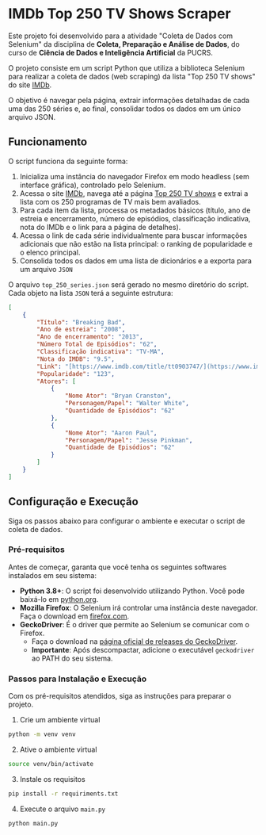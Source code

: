# IMDb Top 250 TV Shows Scraper

Este projeto foi desenvolvido para a atividade "Coleta de Dados com Selenium" da disciplina de **Coleta, Preparação e Análise de Dados**, do curso de **Ciência de Dados e Inteligência Artificial** da PUCRS.

O projeto consiste em um script Python que utiliza a biblioteca Selenium para realizar a coleta de dados (web scraping) da lista "Top 250 TV shows" do site [IMDb](https://www.imdb.com/).

O objetivo é navegar pela página, extrair informações detalhadas de cada uma das 250 séries e, ao final, consolidar todos os dados em um único arquivo JSON.

## Funcionamento

O script funciona da seguinte forma:

1. Inicializa uma instância do navegador Firefox em modo headless (sem interface gráfica), controlado pelo Selenium.
2. Acessa o site [IMDb](https://www.imdb.com/), navega até a página [Top 250 TV shows](https://www.imdb.com/chart/toptv/?ref_=hm_nv_menu) e extrai a lista com os 250 programas de TV mais bem avaliados.
3. Para cada item da lista, processa os metadados básicos (título, ano de estreia e encerramento, número de episódios, classificação indicativa, nota do IMDb e o link para a página de detalhes).
4. Acessa o link de cada série individualmente para buscar informações adicionais que não estão na lista principal: o ranking de popularidade e o elenco principal.
5. Consolida todos os dados em uma lista de dicionários e a exporta para um arquivo `JSON`

O arquivo `top_250_series.json` será gerado no mesmo diretório do script. Cada objeto na lista `JSON` terá a seguinte estrutura:

```json
[
    {
        "Título": "Breaking Bad",
        "Ano de estreia": "2008",
        "Ano de encerramento": "2013",
        "Número Total de Episódios": "62",
        "Classificação indicativa": "TV-MA",
        "Nota do IMDB": "9.5",
        "Link": "[https://www.imdb.com/title/tt0903747/](https://www.imdb.com/title/tt0903747/)",
        "Popularidade": "123",
        "Atores": [
            {
                "Nome Ator": "Bryan Cranston",
                "Personagem/Papel": "Walter White",
                "Quantidade de Episódios": "62"
            },
            {
                "Nome Ator": "Aaron Paul",
                "Personagem/Papel": "Jesse Pinkman",
                "Quantidade de Episódios": "62"
            }
        ]
    }
]
```

## Configuração e Execução

Siga os passos abaixo para configurar o ambiente e executar o script de coleta de dados.

### Pré-requisitos

Antes de começar, garanta que você tenha os seguintes softwares instalados em seu sistema:

-   **Python 3.8+**: O script foi desenvolvido utilizando Python. Você pode baixá-lo em [python.org](https://www.python.org/downloads/).
-   **Mozilla Firefox**: O Selenium irá controlar uma instância deste navegador. Faça o download em [firefox.com](https://www.mozilla.org/pt-BR/firefox/new/).
-   **GeckoDriver**: É o driver que permite ao Selenium se comunicar com o Firefox.
    -   Faça o download na [página oficial de releases do GeckoDriver](https://github.com/mozilla/geckodriver/releases).
    -   **Importante**: Após descompactar, adicione o executável `geckodriver` ao PATH do seu sistema.

### Passos para Instalação e Execução

Com os pré-requisitos atendidos, siga as instruções para preparar o projeto.

1. Crie um ambiente virtual

```bash
python -m venv venv
```

2. Ative o ambiente virtual

```bash
source venv/bin/activate
```

3. Instale os requisitos

```bash
pip install -r requiriments.txt
```

4. Execute o arquivo `main.py`

```bash
python main.py
```


